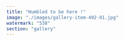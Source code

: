 ```yaml
---
title: "Humbled to be here !"
image: "./images/gallery-item-492-01.jpg"
watermark: "538"
section: "gallery"
---
```

